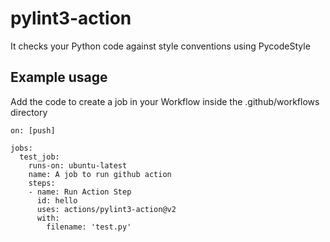 # pylint3-action
 It checks your Python code against style conventions using PycodeStyle

## Example usage
Add the code to create a job in your Workflow inside the .github/workflows directory

```
on: [push]

jobs:
  test_job:
    runs-on: ubuntu-latest
    name: A job to run github action
    steps:
    - name: Run Action Step
      id: hello
      uses: actions/pylint3-action@v2
      with:
        filename: 'test.py'


```


